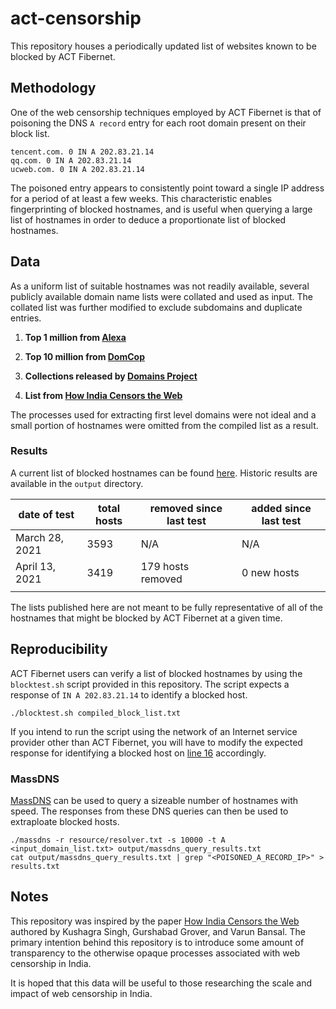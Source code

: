 # act-censorship
This repository houses a periodically updated list of websites known to be blocked by ACT Fibernet.

## Methodology
One of the web censorship techniques employed by ACT Fibernet is that of poisoning the DNS `A record` entry for each root domain present on their block list.

```
tencent.com. 0 IN A 202.83.21.14
qq.com. 0 IN A 202.83.21.14
ucweb.com. 0 IN A 202.83.21.14
```

The poisoned entry appears to consistently point toward a single IP address for a period of at least a few weeks. This characteristic enables fingerprinting of blocked hostnames, and is useful when querying a large list of hostnames in order to deduce a proportionate list of blocked hostnames.

## Data

As a uniform list of suitable hostnames was not readily available, several publicly available domain name lists were collated and used as input. The collated list was further modified to exclude subdomains and duplicate entries.

1. **Top 1 million from [Alexa](http://s3.amazonaws.com/alexa-static/top-1m.csv.zip)**

2. **Top 10 million from [DomCop](https://www.domcop.com/files/top/top10milliondomains.csv.zip)**

3. **Collections released by [Domains Project](https://dataset.domainsproject.org)**

4. **List from [How India Censors the Web](https://github.com/kush789/How-India-Censors-The-Web-Data/blob/master/potentially_blocked_unique_hostnames.txt)**

The processes used for extracting first level domains were not ideal and a small portion of hostnames were omitted from the compiled list as a result.

### Results

A current list of blocked hostnames can be found [here](https://github.com/qurbat/act-censorship/blob/main/compiled_block_list.txt). Historic results are available in the `output` directory.

| date of test   | total hosts  | removed since last test    | added since last test            |
|----------------|--------------|----------------------------|----------------------------------|
| March 28, 2021 | 3593         | N/A                        | N/A                              |
| April 13, 2021 | 3419         | 179 hosts removed          | 0 new hosts                      |
|                |              |                            |                                  |

The lists published here are not meant to be fully representative of all of the hostnames that might be blocked by ACT Fibernet at a given time.

## Reproducibility

ACT Fibernet users can verify a list of blocked hostnames by using the `blocktest.sh` script provided in this repository. The script expects a response of `IN A 202.83.21.14` to identify a blocked host.

```
./blocktest.sh compiled_block_list.txt
```

If you intend to run the script using the network of an Internet service provider other than ACT Fibernet, you will have to modify the expected response for identifying a blocked host on [line 16](https://github.com/qurbat/act-censorship/blob/main/blocktest.sh#L16) accordingly.

### MassDNS
[MassDNS](https://github.com/blechschmidt/massdns) can be used to query a sizeable number of hostnames with speed. The responses from these DNS queries can then be used to extraploate blocked hosts.

```
./massdns -r resource/resolver.txt -s 10000 -t A <input_domain_list.txt> output/massdns_query_results.txt
cat output/massdns_query_results.txt | grep "<POISONED_A_RECORD_IP>" > results.txt
```

## Notes

This repository was inspired by the paper [How India Censors the Web](https://arxiv.org/abs/1912.08590) authored by Kushagra Singh, Gurshabad Grover, and Varun Bansal. The primary intention behind this repository is to introduce some amount of transparency to the otherwise opaque processes associated with web censorship in India.

It is hoped that this data will be useful to those researching the scale and impact of web censorship in India.

